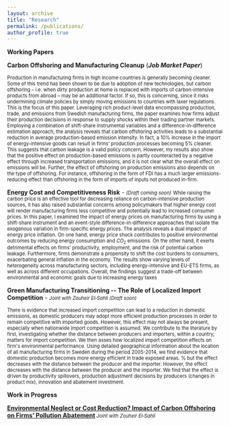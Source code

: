 ```yaml
---
layout: archive
title: "Research"
permalink: /publications/
author_profile: true
---
```

**Working Papers**

<a href="https://www.dropbox.com/scl/fi/vo11fu9yo22qk6vd2jd4n/Albert_JMP.pdf?rlkey=x7qwvggw8d4ju9cgpim0kyp61&dl=0" style="text-decoration: none" target="_blank">**Carbon Offshoring and Manufacturing Cleanup**</a> (***Job Market Paper***)

<sm style="font-size: 0.8em;">
Production in manufacturing firms in high income countries is generally becoming
cleaner. Some of this trend has been shown to be due to adoption of new technologies,
but carbon offshoring – i.e. when dirty production at home is replaced with imports
of carbon-intensive products from abroad – may be an additional factor. If so, this
is concerning, since it risks undermining climate policies by simply moving emissions
to countries with laxer regulations. This is the focus of this paper. Leveraging rich
product-level data encompassing production, trade, and emissions from Swedish manufacturing firms, the paper examines how firms adjust their production decisions in
response to supply shocks within their trading partner markets. Employing a combination of shift-share instrumental variables and a difference-in-difference estimation
approach, the analysis reveals that carbon offshoring activities leads to a substantial
reduction in average production-based emission intensity. In fact, a 10% increase in the
import of energy-intensive goods can result in firms’ production processes becoming
5% cleaner. This suggests that carbon leakage is a valid policy concern. However, my
results also show that the positive effect on production-based emissions is partly counteracted by a negative effect through increased transportation emissions, and it is not
clear what the overall effect on emissions will be. Further, the effect of offshoring on
production emissions also depends on the type of offshoring. For instance, offshoring
in the form of FDI has a much larger emissions-reducing effect than offshoring in the
form of imports of inputs not produced in-firm.

</sm>


 <a >**Energy Cost and Competitiveness Risk**</a> - <sm  style="font-size: 0.8em;"><i> (Draft coming soon)</i></sm>
<sm  style="font-size: 0.8em;">
While raising the carbon price is an effective tool for decreasing reliance on carbon-intensive production sources, it has also raised substantial concerns among policymakers that  higher energy cost will render manufacturing firms less competitive and potentially lead to increased consumer prices. In this paper, I examined the impact of energy prices on manufacturing firms  by using a shift-share instrument and an event-style difference-in-difference approaches that isolate the exogenous variation in firm-specific energy prices. The analysis reveals a dual impact of energy price inflation. On one hand, energy price shock contributes to positive environmental outcomes by reducing energy consumption and $CO_2$ emissions. On the other hand, it exerts detrimental effects on firms' productivity, employment, and the risk of potential carbon leakage. Furthermore, firms demonstrate a propensity to shift the cost burdens to consumers, exacerbating general inflation in the economy. The results show varying levels of heterogeneity across manufacturing sectors, including energy-intensive and EU-ETS firms, as well as across different occupations. Overall, the findings suggest a trade-off between environmental and economic goals due to increasing energy taxes

</sm>

 <a>**Green Manufacturing Transitioning -- The Role of Localized Import Competition**</a> - <sm  style="font-size: 0.8em;"><i> Joint with Zouheir El‑Sahli (Draft soon)</i></sm>

<sm  style="font-size: 0.8em;">
There is evidence that increased import competition can lead to a reduction in domestic emissions, as domestic producers may adopt more efficient production processes in order to remain competitive with imported goods. However, this effect may not always be present, especially when nationwide import competition is assumed.  We contribute to the literature by first, investigating whether the distance between producers and importers, within a country, matters for import competition. We then asses how localized import competition effects on firm's environmental performance.  Using detailed geographical information about the location of all manufacturing firms in Sweden during the period 2005-2014, we find evidence that domestic production becomes more energy efficient in trade exposed areas. % but the effect decreases with the distance between the producer and the importer. However, the effect decreases with the distance between the producer and the importer. We find that the effect is driven by  productivity spillovers, production adjustment decisions by producers (changes in product mix), innovation and abatement investment.

</sm>




**Work in Progress**

[**Environmental Neglect or Cost Reduction? Impact of Carbon Offshoring on Firms’ Pollution Abatement**]()<sm  style="font-size: 0.8em;"><i> Joint with Zouheir El‑Sahli</i></sm>





 
